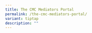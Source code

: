 ```yaml
---
title: The CMC Mediators Portal
permalink: /the-cmc-mediators-portal/
variant: tiptap
description: ""
---
```

